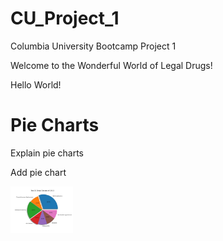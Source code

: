 # CU_Project_1
Columbia University Bootcamp Project 1

  Welcome to the Wonderful World of Legal Drugs! 

Hello World!

# Pie Charts
Explain pie charts

Add pie chart

<img src="/Saved_Figures/Top_10_Drug_Classes_of_2013.jpg" alt = "first pie chart" width = "100">
